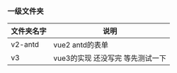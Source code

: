 ### 一级文件夹
| 文件夹名字      | 说明          | 
| ------------- | ------------- |
| v2-antd | vue2 antd的表单 | 
| v3 | vue3的实现 还没写完 等先测试一下  |   